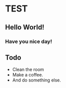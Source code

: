 # TEST
## Hello World!
### Have you nice day!
## Todo
* Clean the room
* Make a coffee.
* And do something else.
